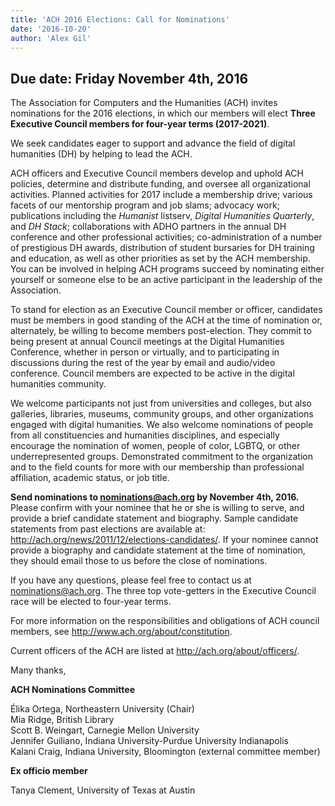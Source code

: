 ```yaml
---
title: 'ACH 2016 Elections: Call for Nominations'
date: '2016-10-20'
author: 'Alex Gil'
---
```

**Due date: Friday November 4th, 2016**
---------------------------------------

The Association for Computers and the Humanities (ACH) invites nominations for the 2016 elections, in which our members will elect **Three Executive Council members for four­-year terms (2017-2021)**.

We seek candidates eager to support and advance the field of digital humanities (DH) by helping to lead the ACH.

ACH officers and Executive Council members develop and uphold ACH policies, determine and distribute funding, and oversee all organizational activities. Planned activities for 2017 include a membership drive; various facets of our mentorship program and job slams; advocacy work; publications including the *Humanist* listserv, *Digital Humanities Quarterly*, and *DH Stack*; collaborations with ADHO partners in the annual DH conference and other professional activities; co-­administration of a number of prestigious DH awards, distribution of student bursaries for DH training and education, as well as other priorities as set by the ACH membership. You can be involved in helping ACH programs succeed by nominating either yourself or someone else to be an active participant in the leadership of the Association.

To stand for election as an Executive Council member or officer, candidates must be members in good standing of the ACH at the time of nomination or, alternately, be willing to become members post-election. They commit to being present at annual Council meetings at the Digital Humanities Conference, whether in person or virtually, and to participating in discussions during the rest of the year by email and audio/video conference. Council members are expected to be active in the digital humanities community.

We welcome participants not just from universities and colleges, but also galleries, libraries, museums, community groups, and other organizations engaged with digital humanities. We also welcome nominations of people from all constituencies and humanities disciplines, and especially encourage the nomination of women, people of color, LGBTQ, or other under­represented groups. Demonstrated commitment to the organization and to the field counts for more with our membership than professional affiliation, academic status, or job title.

**Send nominations to nominations@ach.org by November 4th, 2016.** Please confirm with your nominee that he or she is willing to serve, and provide a brief candidate statement and biography. Sample candidate statements from past elections are available at: <http://ach.org/news/2011/12/elections-candidates/>. If your nominee cannot provide a biography and candidate statement at the time of nomination, they should email those to us before the close of nominations.

If you have any questions, please feel free to contact us at nominations@ach.org. The three top vote­-getters in the Executive Council race will be elected to four-­year terms.

For more information on the responsibilities and obligations of ACH council members, see <http://www.ach.org/about/constitution>.

Current officers of the ACH are listed at <http://ach.org/about/officers/>.

Many thanks,

**ACH Nominations Committee**

Élika Ortega, Northeastern University (Chair)  
Mia Ridge, British Library  
Scott B. Weingart, Carnegie Mellon University  
Jennifer Guiliano, Indiana University-Purdue University Indianapolis  
Kalani Craig, Indiana University, Bloomington (external committee member)

**Ex officio member**

Tanya Clement, University of Texas at Austin